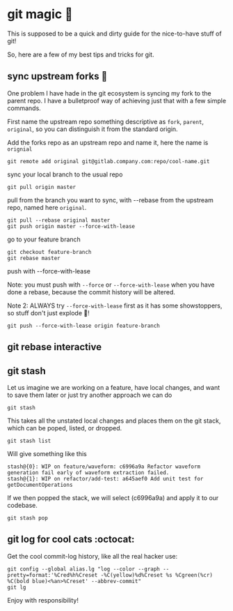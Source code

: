 # git magic :tada:

This is supposed to be a quick and dirty guide for the nice-to-have stuff of git!

So, here are a few of my best tips and tricks for git.

## sync upstream forks :fork_and_knife:
One problem I have hade in the git ecosystem is syncing my fork to the parent repo. 
I have a bulletproof way of achieving just that with a few simple commands.

First name the upstream repo something descriptive as `fork`, `parent`, `original`, so you can distinguish it from the standard origin.

Add the forks repo as an upstream repo and name it, here the name is `orignial` 
```
git remote add original git@gitlab.company.com:repo/cool-name.git
```
sync your local branch to the usual repo
```
git pull origin master
```
pull from the branch you want to sync, with --rebase from the upstream repo, named here `original`.
```
git pull --rebase original master
git push origin master --force-with-lease
```
go to your feature branch
```
git checkout feature-branch
git rebase master
```
push with --force-with-lease 

Note: you must push with `--force` or `--force-with-lease` when you have done a rebase, because the commit history will be altered. 

Note 2: ALWAYS try `--force-with-lease` first as it has some showstoppers, so stuff don't just explode :pray:!
```
git push --force-with-lease origin feature-branch
```
## git rebase interactive

## git stash
Let us imagine we are working on a feature, have local changes, and want to save them later or just try another approach we can do
```
git stash
```
This takes all the unstated local changes and places them on the git stack, which can be poped, listed, or dropped.
```
git stash list
```
Will give something like this
```
stash@{0}: WIP on feature/waveform: c6996a9a Refactor waveform generation fail early of waveform extraction failed.
stash@{1}: WIP on refactor/add-test: a645aef0 Add unit test for getDocumentOperations
```
If we then popped the stack, we will select (c6996a9a) and apply it to our codebase.
```
git stash pop
```

## git log for cool cats :octocat:
Get the cool commit-log history, like all the real hacker use:
```
git config --global alias.lg "log --color --graph --pretty=format:'%Cred%h%Creset -%C(yellow)%d%Creset %s %Cgreen(%cr) %C(bold blue)<%an>%Creset' --abbrev-commit"
git lg
```
Enjoy with responsibility!


